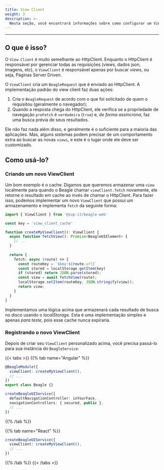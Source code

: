 ```yaml
---
title: View Client
weight: 3
description: >-
  Nesta seção, você encontrará informações sobre como configurar um ViewClient no Beagle Web.
---
```


---

## O que é isso?

O `View Client` é muito semelhante ao HttpClient. Enquanto o HttpClient é responsável por gerenciar todas as requisições (views, dados json, imagens, etc), o ``ViewClient`` é responsável apenas por buscar *views*, ou seja, Páginas Server Driven.

O ``ViewClient`` cria um ``BeagleRequest`` que é enviado ao HttpClient. A implementação padrão do view client faz duas ações:

1. Cria o ``BeagleRequest`` de acordo com o que foi solicitado de quem o requisitou (geralmente o navegador);
2. Quando a resposta chega do HttpClient, ele verifica se a propriedade de navegação `preFetch` é ``verdadeira`` (``true``) e, *de ​​forma assíncrona*, faz uma busca prévia de seus resultados.

Ele não faz nada além disso, e geralmente é o suficiente para a maioria das aplicações. Mas, alguns sistemas podem precisar de um comportamento extra ao buscar as novas `views`, e este é o lugar onde ele deve ser customizado.

## Como usá-lo?

### Criando um novo ViewClient

Um bom exemplo é o cache. Digamos que queremos armazenar uma ``view`` localmente para quando o Beagle chamar `viewClient.fetch` novamente, ele retorne o resultado em cache ao invés de chamar o HttpClient. Para fazer isso, podemos implementar um novo ``ViewClient`` que possui um armazenamento e implementa `fetch` da seguinte forma:

```typescript
import { ViewClient } from '@zup-it/beagle-web'

const key = 'view_client_cache'

function createMyViewClient(): ViewClient {
  async function fetchView(): Promise<BeagleUIElement> {
    // ...
  }
  
  return {
    fetch: async (route) => {
      const routeKey = `$key:${route.url}`
      const stored = localStorage.getItem(key)
      if (stored) return JSON.parse(stored);
      const view = await fetchView(route);
      localStorage.setItem(routeKey, JSON.stringify(view));
      return view;
    }
  }
}
```

Implementamos uma lógica acima que armazenará cada resultado de busca no disco usando o *localStorage*. Esta é uma implementação simples e apenas *para teste*, pois esse cache nunca expiraria.

### Registrando o novo ViewClient

Depois de criar seu ``ViewClient`` personalizado acima, você precisa passá-lo para sua instância do ``BeagleService``:

{{< tabs >}}
{{% tab name="Angular" %}}

```typescript
@BeagleModule({
  viewClient: createMyViewClient(),
  // ...
})
export class Beagle {}

createBeagleUIService({
  defaultNavigationController: inYourFace,
  navigationControllers: { secured, public },
  // ...
})
```

{{% /tab %}}

{{% tab name="React" %}}

```typescript
createBeagleUIService({
  viewClient: createMyViewClient(),
  // ...
})
```

{{% /tab %}}
{{< /tabs >}}
